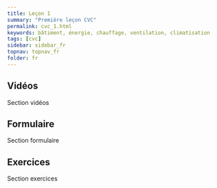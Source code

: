 ```yaml
---
title: Leçon 1
summary: "Première leçon CVC"
permalink: cvc_1.html
keywords: bâtiment, énergie, chauffage, ventilation, climatisation
tags: [cvc]
sidebar: sidebar_fr
topnav: topnav_fr
folder: fr
---
```


## Vidéos

Section vidéos

## Formulaire

Section formulaire

## Exercices

Section exercices
